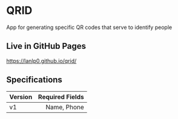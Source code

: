# QRID

App for generating specific QR codes that serve to identify people

## Live in GitHub Pages 
https://lanlp0.github.io/qrid/

## Specifications
| Version | Required Fields     |
| :------ | ------------------: |
| v1      | Name, Phone         |
